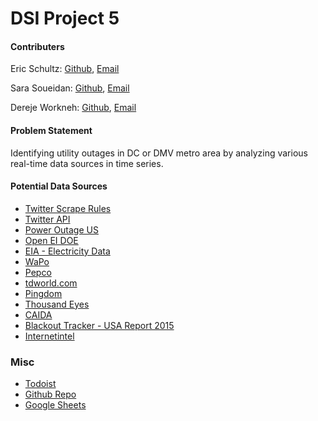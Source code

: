 # DSI Project 5
#### Contributers

Eric Schultz: [Github](https://github.com/eringt), [Email](ericrodgersschultz@gmail.com)

Sara Soueidan: [Github](https://github.com/saraso2014), [Email](saraesoueidan@gmail.com)

Dereje Workneh: [Github](https://github.com/Dereje-workneh), [Email](derejeabera05@gmail.com)

#### Problem Statement

Identifying utility outages in DC or DMV metro area by analyzing various real-time data sources in time series.


#### Potential Data Sources

- [Twitter Scrape Rules](https://developer.twitter.com/en/docs/tweets/post-and-engage/overview)
- [Twitter API](https://developer.twitter.com/en/docs/tweets/search/api-reference)
- [Power Outage US](https://poweroutage.us/)
- [Open EI DOE](https://openei.org/doe-opendata/dataset/utility-outage-information)
- [EIA - Electricity Data](https://www.eia.gov/electricity/monthly/epm_table_grapher.php?t=epmt_b_1)
- [WaPo](https://www.washingtonpost.com/graphics/local/power-outage-status/)
- [Pepco](https://www.pepco.com/Outages/CheckOutageStatus/Pages/default.aspx)
- [tdworld.com](https://www.tdworld.com/smart-utility/outage-management/article/20972909/outage-data-is-everywhere)
- [Pingdom](https://livemap.pingdom.com/)
- [Thousand Eyes](https://www.thousandeyes.com/outages)
- [CAIDA](https://www.caida.org/data/)
- [Blackout Tracker - USA Report 2015](http://www.sustainablepowersystems.com/wp-content/uploads/2016/03/US_BlackoutTracker_2015_Final.pdf)
- [Internetintel](https://map.internetintel.oracle.com/)

### Misc

- [Todoist](https://todoist.com/app/#project%2F2234674673%2Ffull)
- [Github Repo](https://github.com/saraso2014/-TEMPORARY-DSI-Project-5)
- [Google Sheets]()
